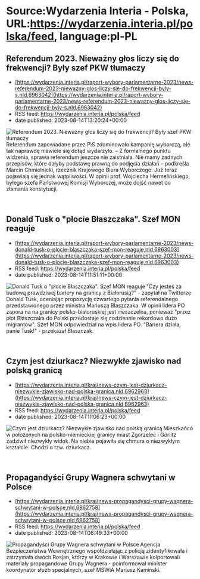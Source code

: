 # Source:Wydarzenia Interia - Polska, URL:https://wydarzenia.interia.pl/polska/feed, language:pl-PL

## Referendum 2023. Nieważny głos liczy się do frekwencji? Były szef PKW tłumaczy
 - [https://wydarzenia.interia.pl/raport-wybory-parlamentarne-2023/news-referendum-2023-niewazny-glos-liczy-sie-do-frekwencji-byly-s,nId,6963042](https://wydarzenia.interia.pl/raport-wybory-parlamentarne-2023/news-referendum-2023-niewazny-glos-liczy-sie-do-frekwencji-byly-s,nId,6963042)
 - RSS feed: https://wydarzenia.interia.pl/polska/feed
 - date published: 2023-08-14T13:20:24+00:00

<p><a href="https://wydarzenia.interia.pl/raport-wybory-parlamentarne-2023/news-referendum-2023-niewazny-glos-liczy-sie-do-frekwencji-byly-s,nId,6963042"><img align="left" alt="Referendum 2023. Nieważny głos liczy się do frekwencji? Były szef PKW tłumaczy " src="https://i.iplsc.com/referendum-2023-niewazny-glos-liczy-sie-do-frekwencji-byly-s/000HJ96ZREQG49WV-C321.jpg" /></a>Referendum zapowiadane przez PiS zdominowało kampanię wyborczą, ale tak naprawdę niewiele się dotąd wydarzyło. – Z formalnego punktu widzenia, sprawa referendum jeszcze nie zaistniała. Nie mamy żadnych przepisów, które dałyby podstawę prawną do podjęcia działań – podkreśla Marcin Chmielnicki, rzecznik Krajowego Biura Wyborczego. Już teraz pojawiają się jednak wątpliwości. W opinii prof. Wojciecha Hermelińskiego, byłego szefa Państwowej Komisji Wyborczej, może dojść nawet do złamania konstytucji. </p><br clear="all" />

## Donald Tusk o "płocie Błaszczaka". Szef MON reaguje
 - [https://wydarzenia.interia.pl/raport-wybory-parlamentarne-2023/news-donald-tusk-o-plocie-blaszczaka-szef-mon-reaguje,nId,6963003](https://wydarzenia.interia.pl/raport-wybory-parlamentarne-2023/news-donald-tusk-o-plocie-blaszczaka-szef-mon-reaguje,nId,6963003)
 - RSS feed: https://wydarzenia.interia.pl/polska/feed
 - date published: 2023-08-14T11:51:11+00:00

<p><a href="https://wydarzenia.interia.pl/raport-wybory-parlamentarne-2023/news-donald-tusk-o-plocie-blaszczaka-szef-mon-reaguje,nId,6963003"><img align="left" alt="Donald Tusk o &quot;płocie Błaszczaka&quot;. Szef MON reaguje" src="https://i.iplsc.com/donald-tusk-o-plocie-blaszczaka-szef-mon-reaguje/000HJBG4LGH0M4PB-C321.jpg" /></a>&quot;Czy jesteś za budową prawdziwej bariery na granicy z Białorusią?&quot; - zapytał na Twitterze Donald Tusk, oceniając propozycję czwartego pytania referendalnego przedstawionego przez ministra Mariusza Błaszczaka. W opinii lidera PO zapora na na granicy polsko-białoruskiej jest nieszczelna, ponieważ &quot;przez płot Błaszczaka do Polski przedostaje się codziennie rekordowo dużo migrantów&quot;. Szef MON odpowiedział na wpis lidera PO. &quot;Bariera działa, panie Tusk!&quot; - przekazał Błaszczak.</p><br clear="all" />

## Czym jest dziurkacz? Niezwykłe zjawisko nad polską granicą
 - [https://wydarzenia.interia.pl/kraj/news-czym-jest-dziurkacz-niezwykle-zjawisko-nad-polska-granica,nId,6962963](https://wydarzenia.interia.pl/kraj/news-czym-jest-dziurkacz-niezwykle-zjawisko-nad-polska-granica,nId,6962963)
 - RSS feed: https://wydarzenia.interia.pl/polska/feed
 - date published: 2023-08-14T11:06:23+00:00

<p><a href="https://wydarzenia.interia.pl/kraj/news-czym-jest-dziurkacz-niezwykle-zjawisko-nad-polska-granica,nId,6962963"><img align="left" alt="Czym jest dziurkacz? Niezwykłe zjawisko nad polską granicą" src="https://i.iplsc.com/czym-jest-dziurkacz-niezwykle-zjawisko-nad-polska-granica/000HJ5QIHLL4UW3L-C321.jpg" /></a>Mieszkańców położonych na polsko-niemieckiej granicy miast Zgorzelec i Görlitz zadziwił niezwykły widok. Na niebie pojawiła się chmura o niezwykłym kształcie. Chodzi o tzw. dziurkacz. </p><br clear="all" />

## Propagandyści Grupy Wagnera schwytani w Polsce
 - [https://wydarzenia.interia.pl/kraj/news-propagandysci-grupy-wagnera-schwytani-w-polsce,nId,6962758](https://wydarzenia.interia.pl/kraj/news-propagandysci-grupy-wagnera-schwytani-w-polsce,nId,6962758)
 - RSS feed: https://wydarzenia.interia.pl/polska/feed
 - date published: 2023-08-14T06:49:33+00:00

<p><a href="https://wydarzenia.interia.pl/kraj/news-propagandysci-grupy-wagnera-schwytani-w-polsce,nId,6962758"><img align="left" alt="Propagandyści Grupy Wagnera schwytani w Polsce" src="https://i.iplsc.com/propagandysci-grupy-wagnera-schwytani-w-polsce/000G87D762U532YS-C321.jpg" /></a>Agencja Bezpieczeństwa Wewnętrznego współdziałając z policją zidentyfikowała i zatrzymała dwóch Rosjan, którzy w Krakowie i Warszawie kolportowali materiały propagandowe Grupy Wagnera - poinformował minister koordynator służb specjalnych, szef MSWiA Mariusz Kamiński.</p><br clear="all" />

